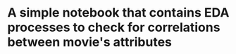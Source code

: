 # A simple notebook that contains EDA processes to check for correlations between movie's attributes
